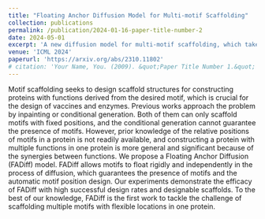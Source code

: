 ```yaml
---
title: "Floating Anchor Diffusion Model for Multi-motif Scaffolding"
collection: publications
permalink: /publication/2024-01-16-paper-title-number-2
date: 2024-05-01
excerpt: 'A new diffusion model for multi-motif scaffolding, which takes the motifs as rigids and allows them to move while preserving their strucuters'
venue: 'ICML 2024'
paperurl: 'https://arxiv.org/abs/2310.11802'
# citation: 'Your Name, You. (2009). &quot;Paper Title Number 1.&quot; <i>Journal 1</i>. 1(1).'
---
```


Motif scaffolding seeks to design scaffold structures for constructing proteins with functions derived from the desired motif, which is crucial for the design of vaccines and enzymes. Previous works approach the problem by inpainting or conditional generation. Both of them can only scaffold motifs with fixed positions, and the conditional generation cannot guarantee the presence of motifs. However, prior knowledge of the relative positions of motifs in a protein is not readily available, and constructing a protein with multiple functions in one protein is more general and significant because of the synergies between functions. We propose a Floating Anchor Diffusion (FADiff) model. FADiff allows motifs to float rigidly and independently in the process of diffusion, which guarantees the presence of motifs and the automatic motif position design. Our experiments demonstrate the efficacy of FADiff with high successful design rates and designable scaffolds. To the best of our knowledge, FADiff is the first work to tackle the challenge of scaffolding multiple motifs with flexible locations in one protein.

